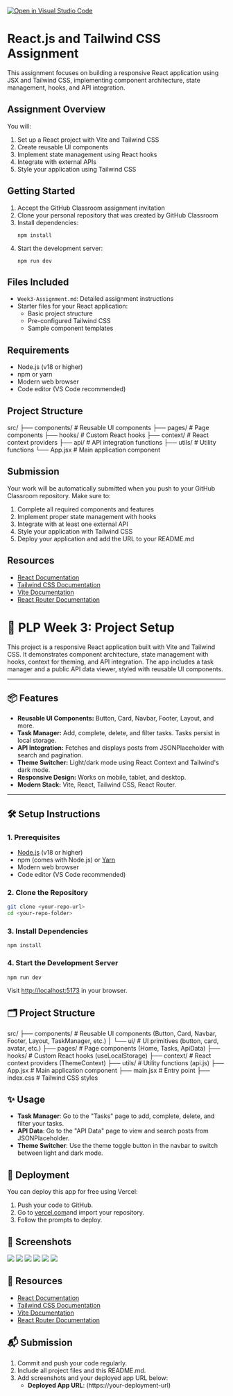 [![Open in Visual Studio Code](https://classroom.github.com/assets/open-in-vscode-2e0aaae1b6195c2367325f4f02e2d04e9abb55f0b24a779b69b11b9e10269abc.svg)](https://classroom.github.com/online_ide?assignment_repo_id=19804527&assignment_repo_type=AssignmentRepo)
# React.js and Tailwind CSS Assignment

This assignment focuses on building a responsive React application using JSX and Tailwind CSS, implementing component architecture, state management, hooks, and API integration.

## Assignment Overview

You will:
1. Set up a React project with Vite and Tailwind CSS
2. Create reusable UI components
3. Implement state management using React hooks
4. Integrate with external APIs
5. Style your application using Tailwind CSS

## Getting Started

1. Accept the GitHub Classroom assignment invitation
2. Clone your personal repository that was created by GitHub Classroom
3. Install dependencies:
   ```
   npm install
   ```
4. Start the development server:
   ```
   npm run dev
   ```

## Files Included

- `Week3-Assignment.md`: Detailed assignment instructions
- Starter files for your React application:
  - Basic project structure
  - Pre-configured Tailwind CSS
  - Sample component templates

## Requirements

- Node.js (v18 or higher)
- npm or yarn
- Modern web browser
- Code editor (VS Code recommended)

## Project Structure

src/
├── components/       # Reusable UI components
├── pages/           # Page components
├── hooks/           # Custom React hooks
├── context/         # React context providers
├── api/             # API integration functions
├── utils/           # Utility functions
└── App.jsx          # Main application component

## Submission

Your work will be automatically submitted when you push to your GitHub Classroom repository. Make sure to:

1. Complete all required components and features
2. Implement proper state management with hooks
3. Integrate with at least one external API
4. Style your application with Tailwind CSS
5. Deploy your application and add the URL to your README.md

## Resources

- [React Documentation](https://react.dev/)
- [Tailwind CSS Documentation](https://tailwindcss.com/docs)
- [Vite Documentation](https://vitejs.dev/guide/)
- [React Router Documentation](https://reactrouter.com/)



# 🚀 PLP Week 3: Project Setup

This project is a responsive React application built with Vite and Tailwind CSS. It demonstrates component architecture, state management with hooks, context for theming, and API integration. The app includes a task manager and a public API data viewer, styled with reusable UI components.

---

## 📦 Features

- **Reusable UI Components:** Button, Card, Navbar, Footer, Layout, and more.
- **Task Manager:** Add, complete, delete, and filter tasks. Tasks persist in local storage.
- **API Integration:** Fetches and displays posts from JSONPlaceholder with search and pagination.
- **Theme Switcher:** Light/dark mode using React Context and Tailwind's dark mode.
- **Responsive Design:** Works on mobile, tablet, and desktop.
- **Modern Stack:** Vite, React, Tailwind CSS, React Router.

---

## 🛠️ Setup Instructions

### 1. Prerequisites

- [Node.js](https://nodejs.org/) (v18 or higher)
- npm (comes with Node.js) or [Yarn](https://yarnpkg.com/)
- Modern web browser
- Code editor (VS Code recommended)

### 2. Clone the Repository

```sh
git clone <your-repo-url>
cd <your-repo-folder>
```

### 3. Install Dependencies
```
npm install
```

### 4. Start the Development Server
```
npm run dev
```
Visit <http://localhost:5173> in your browser.

## 🗂️ Project Structure
src/
├── components/       # Reusable UI components (Button, Card, Navbar, Footer, Layout, TaskManager, etc.)
│   └── ui/           # UI primitives (button, card, avatar, etc.)
├── pages/            # Page components (Home, Tasks, ApiData)
├── hooks/            # Custom React hooks (useLocalStorage)
├── context/          # React context providers (ThemeContext)
├── utils/            # Utility functions (api.js)
├── App.jsx           # Main application component
├── main.jsx          # Entry point
├── index.css         # Tailwind CSS styles

## ✨ Usage
- **Task Manager**: Go to the "Tasks" page to add, complete, delete, and filter your tasks.
- **API Data**: Go to the "API Data" page to view and search posts from JSONPlaceholder.
- **Theme Switcher**: Use the theme toggle button in the navbar to switch between light and dark mode.

## 🚀 Deployment
You can deploy this app for free using Vercel:
1. Push your code to GitHub.
2. Go to [vercel.com](https://vercel.com/)and import your repository.
3. Follow the prompts to deploy.

## 📸 Screenshots
![](screenshots/home.png)
![](screenshots/all-tasks.png)
![](screenshots/active-tasks.png)
![](screenshots/completed-tasks.png)
![](screenshots/api-data.png)
![](screenshots/light-mode.png)

## 🔗 Resources
- [React Documentation](https://react.dev/)
- [Tailwind CSS Documentation](https://tailwindcss.com/docs)
- [Vite Documentation](https://vitejs.dev/guide/)
- [React Router Documentation](https://reactrouter.com/) 

## 📬 Submission
1. Commit and push your code regularly.
2. Include all project files and this README.md.
3. Add screenshots and your deployed app URL below:
    * **Deployed App URL**: (https://your-deployment-url)